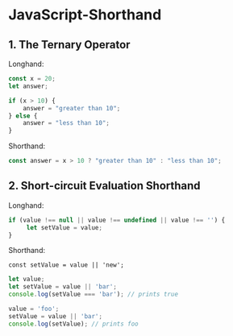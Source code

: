 # JavaScript-Shorthand

## 1. The Ternary Operator 

Longhand:

```javascript
const x = 20;
let answer;

if (x > 10) {
    answer = "greater than 10";
} else {
    answer = "less than 10";
} 
```
Shorthand:

```javascript
const answer = x > 10 ? "greater than 10" : "less than 10";
```
## 2. Short-circuit Evaluation Shorthand

Longhand:

```javascript
if (value !== null || value !== undefined || value !== '') {
     let setValue = value;
}
```
Shorthand:

```javascriprt
const setValue = value || 'new';
```

```javascript
let value;
let setValue = value || 'bar';
console.log(setValue === 'bar'); // prints true
```

```javascript
value = 'foo';
setValue = value || 'bar';
console.log(setValue); // prints foo
```
